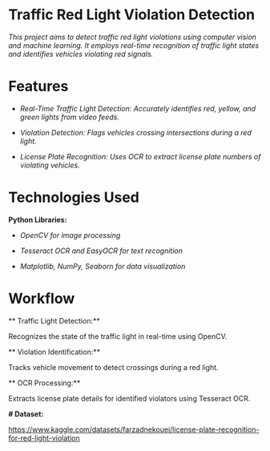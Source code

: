 # **Traffic Red Light Violation Detection**

_This project aims to detect traffic red light violations using computer vision and machine learning. It employs real-time recognition of traffic light states and identifies vehicles violating red signals._

# **Features**

* _Real-Time Traffic Light Detection: Accurately identifies red, yellow, and green lights from video feeds._

* _Violation Detection: Flags vehicles crossing intersections during a red light._

* _License Plate Recognition: Uses OCR to extract license plate numbers of violating vehicles._

# **Technologies Used**

**Python Libraries:**

* _OpenCV for image processing_

* _Tesseract OCR and EasyOCR for text recognition_

* _Matplotlib, NumPy, Seaborn for data visualization_


# Workflow

** Traffic Light Detection:**

Recognizes the state of the traffic light in real-time using OpenCV.

** Violation Identification:**

Tracks vehicle movement to detect crossings during a red light.

** OCR Processing:**

Extracts license plate details for identified violators using Tesseract OCR.

**# Dataset:**

https://www.kaggle.com/datasets/farzadnekouei/license-plate-recognition-for-red-light-violation


